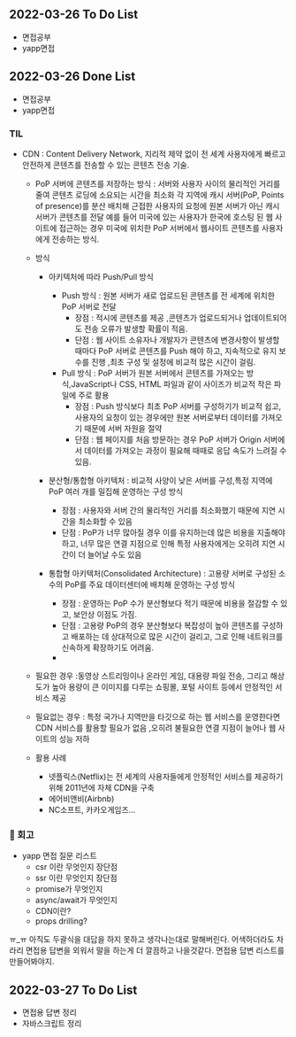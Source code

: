## 2022-03-26 To Do List

- 면접공부
- yapp면접

## 2022-03-26 Done List

- 면접공부
- yapp면접

### TIL

- CDN : Content Delivery Network, 지리적 제약 없이 전 세계 사용자에게 빠르고 안전하게 콘텐츠를 전송할 수 있는 콘텐츠 전송 기술.

  - PoP 서버에 콘텐츠를 저장하는 방식 : 서버와 사용자 사이의 물리적인 거리를 줄여 콘텐츠 로딩에 소요되는 시간을 최소화 각 지역에 캐시 서버(PoP, Points of presence)를 분산 배치해 근접한 사용자의 요청에 원본 서버가 아닌 캐시 서버가 콘텐츠를 전달 예를 들어 미국에 있는 사용자가 한국에 호스팅 된 웹 사이트에 접근하는 경우 미국에 위치한 PoP 서버에서 웹사이트 콘텐츠를 사용자에게 전송하는 방식.

  - 방식

    - 아키텍처에 따라 Push/Pull 방식

      - Push 방식 : 원본 서버가 새로 업로드된 콘텐츠를 전 세계에 위치한 PoP 서버로 전달
        - 장점 : 적시에 콘텐츠를 제공 ,콘텐츠가 업로드되거나 업데이트되어도 전송 오류가 발생할 확률이 적음.
        - 단점 : 웹 사이트 소유자나 개발자가 콘텐츠에 변경사항이 발생할 때마다 PoP 서버로 콘텐츠를 Push 해야 하고, 지속적으로 유지 보수를 진행 ,최초 구성 및 설정에 비교적 많은 시간이 걸림.
      - Pull 방식 : PoP 서버가 원본 서버에서 콘텐츠를 가져오는 방식,JavaScript나 CSS, HTML 파일과 같이 사이즈가 비교적 작은 파일에 주로 활용
        - 장점 : Push 방식보다 최초 PoP 서버를 구성하기가 비교적 쉽고, 사용자의 요청이 있는 경우에만 원본 서버로부터 데이터를 가져오기 때문에 서버 자원을 절약
        - 단점 : 웹 페이지를 처음 방문하는 경우 PoP 서버가 Origin 서버에서 데이터를 가져오는 과정이 필요해 때때로 응답 속도가 느려질 수 있음.

    - 분산형/통합형 아키텍처 : 비교적 사양이 낮은 서버를 구성,특정 지역에 PoP 여러 개를 밀집해 운영하는 구성 방식

      - 장점 : 사용자와 서버 간의 물리적인 거리를 최소화했기 때문에 지연 시간을 최소화할 수 있음
      - 단점 : PoP가 너무 많아질 경우 이를 유지하는데 많은 비용을 지출해야 하고, 너무 많은 연결 지점으로 인해 특정 사용자에게는 오히려 지연 시간이 더 늘어날 수도 있음

    - 통합형 아키텍처(Consolidated Architecture) : 고용량 서버로 구성된 소수의 PoP를 주요 데이터센터에 배치해 운영하는 구성 방식
      - 장점 : 운영하는 PoP 수가 분산형보다 적기 때문에 비용을 절감할 수 있고, 보안상 이점도 가짐.
      - 단점 : 고용량 PoP의 경우 분산형보다 복잡성이 높아 콘텐츠를 구성하고 배포하는 데 상대적으로 많은 시간이 걸리고, 그로 인해 네트워크를 신속하게 확장하기도 어려움.
      -

  - 필요한 경우 :동영상 스트리밍이나 온라인 게임, 대용량 파일 전송, 그리고 해상도가 높아 용량이 큰 이미지를 다루는 쇼핑몰, 포털 사이트 등에서 안정적인 서비스 제공
  - 필요없는 경우 : 특정 국가나 지역만을 타깃으로 하는 웹 서비스를 운영한다면 CDN 서비스를 활용할 필요가 없음 ,오히려 불필요한 연결 지점이 늘어나 웹 사이트의 성능 저하
  - 활용 사례
    - 넷플릭스(Netflix)는 전 세계의 사용자들에게 안정적인 서비스를 제공하기 위해 2011년에 자체 CDN을 구축
    - 에어비앤비(Airbnb)
    - NC소프트, 카카오게임즈...

### 🌱 회고

- yapp 면접 질문 리스트
  - csr 이란 무엇인지 장단점
  - ssr 이란 무엇인지 장단점
  - promise가 무엇인지
  - async/await가 무엇인지
  - CDN이란?
  - props drilling?

ㅠ\_ㅠ 아직도 두괄식을 대답을 하지 못하고 생각나는대로 말해버린다. 어색하더라도 차라리 면접용 답변을 외워서 말을 하는게 더 깔끔하고 나을것같다. 면접용 답변 리스트를 만들어봐야지.

## 2022-03-27 To Do List

- 면접용 답변 정리
- 자바스크립트 정리
